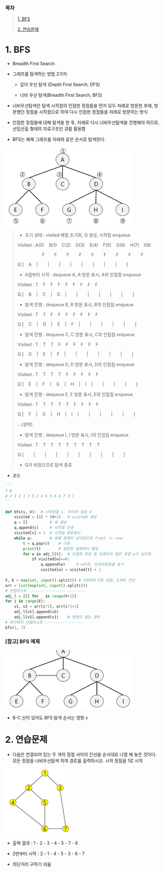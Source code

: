 ### 목차

> [1. BFS](#1-bfs)
> 
> [2. 연습문제](#2-연습문제)



# 1. BFS

- Breadth First Search

- 그래프를 탐색하는 방법 2가지
  
  - 깊이 우선 탐색 (Depth First Search, DFS)
  
  - 너비 우선 탐색(Breadth First Search, BFS)

- 너비우선탐색은 탐색 시작점의 인접한 정점들을 먼저 모두 차례로 방문한 후에, 방문했던 정점을 시작점으로 하여 다시 인접한 정접들을 차례로 방문하는 방식

- 인접한 정점들에 대해 탐색을 한 후, 차례로 다시 너비우선탐색을 진행해야 하므로, 선입선출 형태의 자료구조인 큐를 활용함

- BFS는 예제 그래프를 아래와 같은 순서로 탐색한다.

![bfs](images/8_14_1.PNG)

> - 초기 상태 : visited 배열 초기화, Q 생성, 시작점 enqueue
> 
> Visited : A(0)    B(1)    C(2)    D(3)    E(4)    F(5)    G(6)    H(7)    I(8)
> 
>                     F        F        F        F        F        F        F        F        F
> 
> Q [    A    |        |        |        |        |        |        |        |        ]
> 
> 
> 
> - A점부터 시작 : dequeue A, A 방문 표시, A의 인접점 enqueue
> 
> Visited : T    F    F    F    F    F    F    F    F
> 
> Q [    B    |    C    |    D    |        |        |        |        |        |        ]
> 
> 
> 
> - 탐색 진행 : dequeue B, B 방문 표시, B의 인접점 enqueue
> 
> Visited : T    T    F    F    F    F    F    F    F
> 
> Q [    C    |    D    |    E    |    F    |        |        |        |        |        ]
> 
> 
> 
> - 탐색 진행 : dequeue C, C 방문 표시, C의 인접점 enqueue
> 
> Visited : T    T    T    F    F    F    F    F    F
> 
> Q [    D    |    E    |    F    |        |        |        |        |        |        ]
> 
> 
> 
> - 탐색 진행 : dequeue D, D 방문 표시, D의 인접점 enqueue
> 
> Visited : T    T    T    T    F    F    F    F    F
> 
> Q [    E    |    F    |    G    |    H    |    I    |        |        |        |        ]
> 
> 
> 
> - 탐색 진행 : dequeue E, E 방문 표시, E의 인접점 enqueue
> 
> Visited : T    T    T    T    T    F    F    F    F
> 
> Q [    F    |    G    |    H    |    I    |        |        |        |        |        ]
> 
> 
> 
> ...(생략)
> 
> 
> 
> - 탐색 진행 : dequeue I, I 방문 표시, I의 인접점 enqueue
> 
> Visited : T    T    T    T    T    T    T    T    T
> 
> Q [        |        |        |        |        |        |        |        |        ]
> 
> 
> 
> - Q가 비었으므로 탐색 종료



- 코드

```python
'''
7 8
4 2 1 2 1 3 5 2 4 6 5 6 6 7 3 7
'''

def bfs(s, V):  # 시작정점 s, 마지막 정점 V
    visited = [0] * (V+1)   # visited 생성
    q = []          # 큐 생성
    q.append(s)     # 시작점 인큐
    visited[s] = 1  # 시작점 방문표시
    while q:        # 큐에 정점이 남아있으면 front != rear
        t = q.pop(0)    # 디큐
        print(t)        # 방문한 정점에서 할일
        for w in adj_l[t]:  # 인접한 정점 중 인큐되지 않은 정점 w가 있으면
            if visited[w]==0:
                q.append(w)     # w인큐, 인큐되었음을 표시
                visited[w] = visited[t] + 1

V, E = map(int, input().split()) # 1번부터 V번 정점, E개의 간선
arr = list(map(int, input().split()))
# 인접리스트 -------------------------
adj_l = [[] for _ in range(V+1)]
for i in range(E):
    v1, v2 = arr[i*2], arr[i*2+1]
    adj_l[v1].append(v2)
    adj_l[v2].append(v1)    # 방향이 없는 경우
# 여기까지 인접리스트 -----------------
bfs(1, 7)
```

### [참고] BFS 예제

![bfs](images/8_14_2.PNG)

- B-C 선이 있어도 BFS 탐색 순서는 영향 x

# 2. 연습문제

- 다음은 연결되어 있는 두 개의 정점 사이의 간선을 순서대로 나열 해 놓은 것이다. 모든 정점을 너비우선탐색 하여 경로를 출력하시오. 시작 정점을 1로 시작

![bfs3](images/8_7_5.PNG)

- 출력 결과 : 1 - 2 - 3 - 4 - 5 - 7 - 6

- 2번부터 시작 : 2 - 1 - 4 - 5 - 3 - 6 - 7

- 최단거리 구하기 쉬움
